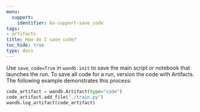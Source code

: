 ```yaml
---
menu:
  support:
    identifier: ko-support-save_code‌
tags:
- artifacts
title: How do I save code?‌
toc_hide: true
type: docs
---
```


Use `save_code=True` in `wandb.init` to save the main script or notebook that launches the run. To save all code for a run, version the code with Artifacts. The following example demonstrates this process:

```python
code_artifact = wandb.Artifact(type="code")
code_artifact.add_file("./train.py")
wandb.log_artifact(code_artifact)
```